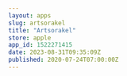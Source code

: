 ```yaml
---
layout: apps
slug: artsorakel
title: "Artsorakel"
store: apple
app_id: 1522271415
date: 2023-08-31T09:35:09Z
published: 2020-07-24T07:00:00Z
---
```

